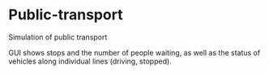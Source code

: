 # Public-transport
Simulation of public transport

GUI shows stops and the number of people waiting, as well as the status of vehicles along individual lines (driving, stopped).
